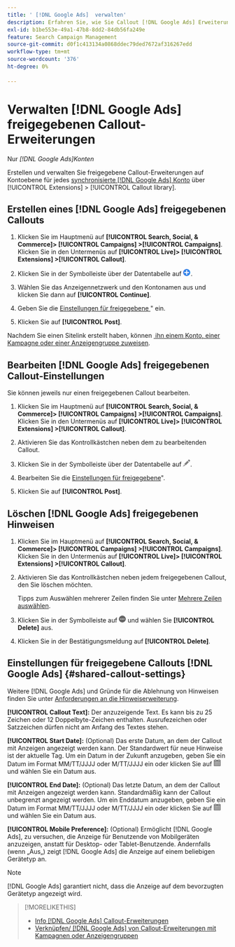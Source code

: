 ```yaml
---
title: ' [!DNL Google Ads]  verwalten'
description: Erfahren Sie, wie Sie Callout [!DNL Google Ads] Erweiterungen erstellen und verwalten.
exl-id: b1be553e-49a1-47b8-8dd2-84db56fa249e
feature: Search Campaign Management
source-git-commit: d0f1c413134a0868ddec79ded7672af316267edd
workflow-type: tm+mt
source-wordcount: '376'
ht-degree: 0%

---
```


# Verwalten [!DNL Google Ads] freigegebenen Callout-Erweiterungen

Nur *[!DNL Google Ads]Konten*

Erstellen und verwalten Sie freigegebene Callout-Erweiterungen auf Kontoebene für jedes [synchronisierte [!DNL Google Ads] Konto](/help/search-social-commerce/campaign-management/accounts/ad-network-account-about.md) über [!UICONTROL Extensions] > [!UICONTROL Callout library].

## Erstellen eines [!DNL Google Ads] freigegebenen Callouts

1. Klicken Sie im Hauptmenü auf **[!UICONTROL Search, Social, & Commerce]> [!UICONTROL Campaigns] >[!UICONTROL Campaigns]**. Klicken Sie in den Untermenüs auf **[!UICONTROL Live]> [!UICONTROL Extensions] >[!UICONTROL Callout]**.

1. Klicken Sie in der Symbolleiste über der Datentabelle auf ![Erstellen](/help/search-social-commerce/assets/add.png "Erstellen").

1. Wählen Sie das Anzeigennetzwerk und den Kontonamen aus und klicken Sie dann auf **[!UICONTROL Continue]**.

1. Geben Sie die [Einstellungen für freigegebene &#x200B;](#shared-callout-settings)&quot; ein.

1. Klicken Sie auf **[!UICONTROL Post]**.

Nachdem Sie einen Sitelink erstellt haben, können [&#x200B; ihn einem Konto, einer Kampagne oder einer Anzeigengruppe zuweisen](callout-extension-associate.md).

## Bearbeiten [!DNL Google Ads] freigegebenen Callout-Einstellungen

Sie können jeweils nur einen freigegebenen Callout bearbeiten.

1. Klicken Sie im Hauptmenü auf **[!UICONTROL Search, Social, & Commerce]> [!UICONTROL Campaigns] >[!UICONTROL Campaigns]**. Klicken Sie in den Untermenüs auf **[!UICONTROL Live]> [!UICONTROL Extensions] >[!UICONTROL Callout]**.

1. Aktivieren Sie das Kontrollkästchen neben dem zu bearbeitenden Callout.

1. Klicken Sie in der Symbolleiste über der Datentabelle auf ![Bearbeiten](/help/search-social-commerce/assets/edit.png "Bearbeiten").

1. Bearbeiten Sie die [Einstellungen für freigegebene &#x200B;](#shared-callout-settings)&quot;.

1. Klicken Sie auf **[!UICONTROL Post]**.

## Löschen [!DNL Google Ads] freigegebenen Hinweisen

1. Klicken Sie im Hauptmenü auf **[!UICONTROL Search, Social, & Commerce]> [!UICONTROL Campaigns] >[!UICONTROL Campaigns]**. Klicken Sie in den Untermenüs auf **[!UICONTROL Live]> [!UICONTROL Extensions] >[!UICONTROL Callout]**.

1. Aktivieren Sie das Kontrollkästchen neben jedem freigegebenen Callout, den Sie löschen möchten.

   Tipps zum Auswählen mehrerer Zeilen finden Sie unter [Mehrere Zeilen auswählen](/help/search-social-commerce/common-tasks/navigation-editing-selection/multiple-rows-select.md).

1. Klicken Sie in der Symbolleiste auf ![Mehr](/help/search-social-commerce/assets/more.png "Mehr") und wählen Sie **[!UICONTROL Delete]** aus.

1. Klicken Sie in der Bestätigungsmeldung auf **[!UICONTROL Delete]**.

## Einstellungen für freigegebene Callouts [!DNL Google Ads] {#shared-callout-settings}

Weitere [!DNL Google Ads] und Gründe für die Ablehnung von Hinweisen finden Sie unter [Anforderungen an die Hinweiserweiterung](https://support.google.com/adspolicy/answer/1054212).

**[!UICONTROL Callout Text]:** Der anzuzeigende Text. Es kann bis zu 25 Zeichen oder 12 Doppelbyte-Zeichen enthalten. Ausrufezeichen oder Satzzeichen dürfen nicht am Anfang des Textes stehen.

**[!UICONTROL Start Date]:** (Optional) Das erste Datum, an dem der Callout mit Anzeigen angezeigt werden kann. Der Standardwert für neue Hinweise ist der aktuelle Tag. Um ein Datum in der Zukunft anzugeben, geben Sie ein Datum im Format MM/TT/JJJJ oder M/TT/JJJJ ein oder klicken Sie auf ![Kalender](/help/search-social-commerce/assets/calendar.png "Kalender") und wählen Sie ein Datum aus.

**[!UICONTROL End Date]:** (Optional) Das letzte Datum, an dem der Callout mit Anzeigen angezeigt werden kann. Standardmäßig kann der Callout unbegrenzt angezeigt werden. Um ein Enddatum anzugeben, geben Sie ein Datum im Format MM/TT/JJJJ oder M/TT/JJJJ ein oder klicken Sie auf ![Kalender](/help/search-social-commerce/assets/calendar.png "Kalender") und wählen Sie ein Datum aus.

**[!UICONTROL Mobile Preference]:** (Optional) Ermöglicht [!DNL Google Ads], zu versuchen, die Anzeige für Benutzende von Mobilgeräten anzuzeigen, anstatt für Desktop- oder Tablet-Benutzende. Andernfalls (wenn „Aus„) zeigt [!DNL Google Ads] die Anzeige auf einem beliebigen Gerätetyp an.

>[!NOTE]
>
>[!DNL Google Ads] garantiert nicht, dass die Anzeige auf dem bevorzugten Gerätetyp angezeigt wird.

>[!MORELIKETHIS]
>
>* [Info [!DNL Google Ads] Callout-Erweiterungen](callout-extension-about.md)
>* [Verknüpfen/ [!DNL Google Ads]  von Callout-Erweiterungen mit Kampagnen oder Anzeigengruppen](callout-extension-associate.md)
